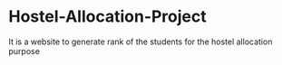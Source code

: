 # Hostel-Allocation-Project
It is a website to generate rank of the students for the hostel allocation purpose
